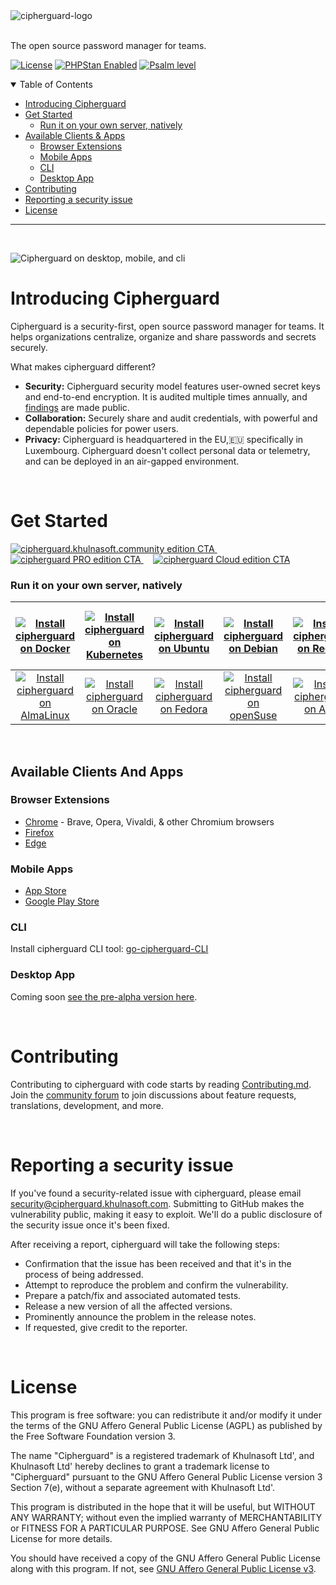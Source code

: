 <picture>
  <source media="(prefers-color-scheme: dark)" srcset="https://github.com/khulnasoft/cipherguard_styleguide/blob/master/src/img/logo/logo_white.svg">
  <source media="(prefers-color-scheme: light)" srcset="https://github.com/khulnasoft/cipherguard_styleguide/blob/master/src/img/logo/logo.svg">
  <img alt="cipherguard-logo" src="https://github.com/khulnasoft/cipherguard_styleguide/blob/master/src/img/logo/logo.svg">
</picture>
<br>
<br>

The open source password manager for teams.

[![License](https://img.shields.io/github/license/khulnasoft/cipherguard)](LICENSE.txt)
[![PHPStan Enabled](https://img.shields.io/badge/PHPStan-level%206-brightgreen.svg?style=flat)](https://github.com/phpstan/phpstan)
[![Psalm level](https://img.shields.io/badge/Psalm-level%204-brightgreen.svg?style=flat)](https://psalm.dev/)


<details open="open">
<summary>Table of Contents</summary>

- [Introducing Cipherguard](#introducing-cipherguard)
- [Get Started](#get-started)
  - [Run it on your own server, natively](#run-it-on-your-own-server-natively)
- [Available Clients & Apps](#available-clients-and-apps)
  - [Browser Extensions](#browser-extensions)
  - [Mobile Apps](#mobile-apps)
  - [CLI](#cli)
  - [Desktop App](#desktop-app)
- [Contributing](#contributing)
- [Reporting a security issue](#reporting-a-security-issue)
- [License](#license)

</details>

---
<br>

![Cipherguard on desktop, mobile, and cli](https://github.com/khulnasoft/cipherguard-links/blob/main/assets/readme/cipherguard-insitu.png)

# Introducing Cipherguard

Cipherguard is a security-first, open source password manager for teams. It helps organizations centralize, organize and share passwords and secrets securely.

What makes cipherguard different?
- **Security:** Cipherguard security model features user-owned secret keys and end-to-end encryption. It is audited multiple times annually, and [findings](https://help.cipherguard.khulnasoft.com/faq/security/code-review) are made public.
- **Collaboration:** Securely share and audit credentials, with powerful and dependable policies for power users.
- **Privacy:** Cipherguard is headquartered in the EU,:european_union: specifically in Luxembourg. Cipherguard doesn't collect personal data or telemetry, and can be deployed in an air-gapped environment.

<br>

# Get Started

<a href="https://www.cipherguard.khulnasoft.com/ce/">
<picture>
  <source media="(prefers-color-scheme: dark)" srcset="https://github.com/khulnasoft/cipherguard-links/blob/main/assets/readme/cipherguard-CE-cta-light.png">
  <source media="(prefers-color-scheme: light)" srcset="https://github.com/khulnasoft/cipherguard-links/blob/main/assets/readme/cipherguard-CE-cta-dark.png">
  <img alt="cipherguard.khulnasoft.community edition CTA" src="https://github.com/khulnasoft/cipherguard-links/blob/main/assets/readme/cipherguard-CE-cta-dark.png">
</picture>
</a>
&nbsp; &nbsp;
<a href="https://www.cipherguard.khulnasoft.com/contact/pro/free-trial">
<picture>
  <source media="(prefers-color-scheme: dark)" srcset="https://github.com/khulnasoft/cipherguard-links/blob/main/assets/readme/cipherguard-pro-cta-light.png">
  <source media="(prefers-color-scheme: light)" srcset="https://github.com/khulnasoft/cipherguard-links/blob/main/assets/readme/cipherguard-pro-cta-dark.png">
  <img alt="cipherguard PRO edition CTA" src="https://github.com/khulnasoft/cipherguard-links/blob/main/assets/readme/cipherguard-pro-cta-dark.png">
</picture>
</a>
&nbsp; &nbsp;
<a href="https://www.cipherguard.khulnasoft.com/cloud/signup">
<picture>
  <source media="(prefers-color-scheme: dark)" srcset="https://github.com/khulnasoft/cipherguard-links/blob/main/assets/readme/cipherguard-cloud-cta-light.png">
  <source media="(prefers-color-scheme: light)" srcset="https://github.com/khulnasoft/cipherguard-links/blob/main/assets/readme/cipherguard-cloud-cta-dark.png">
  <img alt="cipherguard Cloud edition CTA" src="https://github.com/khulnasoft/cipherguard-links/blob/main/assets/readme/cipherguard-cloud-cta-dark.png">
</picture>
</a>
<br>

### Run it on your own server, natively

|[![Install cipherguard on Docker](https://github.com/khulnasoft/cipherguard-links/blob/main/assets/readme/docker-icon.svg)](https://www.cipherguard.khulnasoft.com/ce/docker) | [![Install cipherguard on Kubernetes](https://github.com/khulnasoft/cipherguard-links/blob/main/assets/readme/kubernetes-icon.svg)](https://www.cipherguard.khulnasoft.com/ce/kubernetes) | [![Install cipherguard on Ubuntu](https://github.com/khulnasoft/cipherguard-links/blob/main/assets/readme/ubuntu-icon.svg)](https://www.cipherguard.khulnasoft.com/ce/ubuntu) |[![Install cipherguard on Debian](https://github.com/khulnasoft/cipherguard-links/blob/main/assets/readme/debian-icon.svg)](https://www.cipherguard.khulnasoft.com/ce/debian) | [![Install cipherguard on RedHat](https://github.com/khulnasoft/cipherguard-links/blob/main/assets/readme/Redhat-icon.svg)](https://www.cipherguard.khulnasoft.com/ce/redhat) | [![Install cipherguard on Raspberry Pi](https://github.com/khulnasoft/cipherguard-links/blob/main/assets/readme/raspberry-pi-icon.svg)](https://www.cipherguard.khulnasoft.com/ce/raspberry)  | [![Install cipherguard on RockyLinux](https://github.com/khulnasoft/cipherguard-links/blob/main/assets/readme/rockylinux-icon.svg)](https://www.cipherguard.khulnasoft.com/ce/rockylinux) |
|:--:|:--:|:--:|:--:|:--:|:--:|:--:|
| [![Install cipherguard on AlmaLinux](https://github.com/khulnasoft/cipherguard-links/blob/main/assets/readme/almalinux-icon.svg)](https://www.cipherguard.khulnasoft.com/ce/almalinux) | [![Install cipherguard on Oracle](https://github.com/khulnasoft/cipherguard-links/blob/main/assets/readme/oracle-icon.svg)](https://www.cipherguard.khulnasoft.com/ce/oracle)  | [![Install cipherguard on Fedora](https://github.com/khulnasoft/cipherguard-links/blob/main/assets/readme/fedora-icon.svg)](https://www.cipherguard.khulnasoft.com/ce/fedora) | [![Install cipherguard on openSuse](https://github.com/khulnasoft/cipherguard-links/blob/main/assets/readme/openSUSE-icon.svg)](https://www.cipherguard.khulnasoft.com/ce/opensuse)  | [![Install cipherguard on AWS](https://github.com/khulnasoft/cipherguard-links/blob/main/assets/readme/AWS-icon.svg)](https://www.cipherguard.khulnasoft.com/ce/aws) |  [![Install cipherguard on DigitalOcean](https://github.com/khulnasoft/cipherguard-links/blob/main/assets/readme/digitalocean-icon.svg)](https://www.cipherguard.khulnasoft.com/ce/digitalocean) | [![Install cipherguard on CentOS](https://github.com/khulnasoft/cipherguard-links/blob/main/assets/readme/centos-icon.svg)](https://www.cipherguard.khulnasoft.com/ce/centos) |

<br>

## Available Clients And Apps

### Browser Extensions

- [Chrome](https://chrome.google.com/webstore/detail/cipherguard-open-source-pass/didegimhafipceonhjepacocaffmoppf) - Brave, Opera, Vivaldi, & other Chromium browsers
- [Firefox](https://addons.mozilla.org/en-US/firefox/addon/cipherguard/)
- [Edge](https://microsoftedge.microsoft.com/addons/detail/cipherguard-open-source-pa/ljeppgjhohmhpbdhjjjbiflabdgfkhpo)

### Mobile Apps

- [App Store](https://apps.apple.com/nz/app/cipherguard-password-manager/id1569629432)
- [Google Play Store](https://play.google.com/store/apps/details?id=com.cipherguard.mobile.android)

### CLI

Install cipherguard CLI tool: [go-cipherguard-CLI](https://github.com/khulnasoft/go-cipherguard-cli)

### Desktop App
Coming soon [see the pre-alpha version here](https://github.com/khulnasoft/cipherguard-windows).

<br>

# Contributing

Contributing to cipherguard with code starts by reading [Contributing.md](https://github.com/khulnasoft/cipherguard_api/blob/master/CONTRIBUTING.md). Join the [community forum](https://community.cipherguard.khulnasoft.com) to join discussions about feature requests, translations, development, and more.

<br>

# Reporting a security issue

If you've found a security-related issue with cipherguard, please email [security@cipherguard.khulnasoft.com](mailto:security@cipherguard.khulnasoft.com). Submitting to GitHub makes the vulnerability public, making it easy to exploit. We'll do a public disclosure of the security issue once it's been fixed.

After receiving a report, cipherguard will take the following steps:

- Confirmation that the issue has been received and that it's in the process of being addressed.
- Attempt to reproduce the problem and confirm the vulnerability.
- Prepare a patch/fix and associated automated tests.
- Release a new version of all the affected versions.
- Prominently announce the problem in the release notes.
- If requested, give credit to the reporter.

<br>

# License

This program is free software: you can redistribute it and/or modify it under the terms of the GNU Affero General Public License (AGPL) as published by the Free Software Foundation version 3.

The name "Cipherguard" is a registered trademark of Khulnasoft Ltd', and Khulnasoft Ltd' hereby declines to grant a trademark license to "Cipherguard" pursuant to the GNU Affero General Public License version 3 Section 7(e), without a separate agreement with Khulnasoft Ltd'.

This program is distributed in the hope that it will be useful, but WITHOUT ANY WARRANTY; without even the implied warranty of MERCHANTABILITY or FITNESS FOR A PARTICULAR PURPOSE. See GNU Affero General Public License for more details.

You should have received a copy of the GNU Affero General Public License along with this program. If not, see [GNU Affero General Public License v3](https://www.gnu.org/licenses/agpl-3.0.html).
